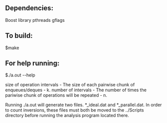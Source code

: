 ## Dependencies:
Boost library
pthreads
gflags

## To build:

$make

## For help running:

$./a.out --help

size of operation intervals - The size of each pairwise chunk of enqueues/deques - k.
number of intervals - The number of times the pariwise chunk of operations will be repeated - n. 

Running ./a.out will generate two files. *_ideal.dat and *_parallel.dat. In order to count inversions, these files must both be moved to the ../Scripts directory before running the analysis program located there.